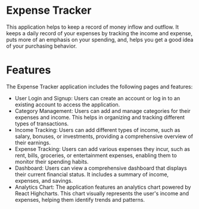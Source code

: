 # Expense Tracker

This application helps to keep a record of money inflow and outflow. It keeps a daily record of your expenses by tracking the income and expense, puts more of an emphasis on your spending, and, helps you get a good idea of your purchasing behavior.

# Features
The Expense Tracker application includes the following pages and features:

- User Login and Signup: Users can create an account or log in to an existing account to access the application.
- Category Management: Users can add and manage categories for their expenses and income. This helps in organizing and tracking different types of transactions.
- Income Tracking: Users can add different types of income, such as salary, bonuses, or investments, providing a comprehensive overview of their earnings.
- Expense Tracking: Users can add various expenses they incur, such as rent, bills, groceries, or entertainment expenses, enabling them to monitor their spending habits.
- Dashboard: Users can view a comprehensive dashboard that displays their current financial status. It includes a summary of income, expenses, and savings.
- Analytics Chart: The application features an analytics chart powered by React Highcharts. This chart visually represents the user's income and expenses, helping them identify trends and patterns.

